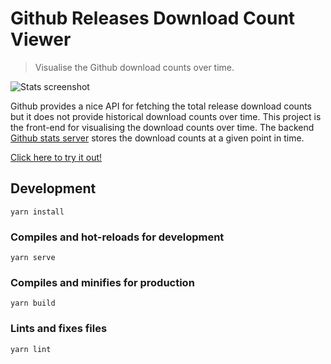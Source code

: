 # Github Releases Download Count Viewer

> Visualise the Github download counts over time.

![Stats screenshot](https://i.imgur.com/g9Aft1L.png)

Github provides a nice API for fetching the total release download counts but it does not provide historical download counts over time. This project is the front-end for visualising the download counts over time. The backend [Github stats server](https://github.com/vinceau/github-stats-server) stores the download counts at a given point in time.

[Click here to try it out!](https://vince.id.au/github-stats)

## Development

```
yarn install
```

### Compiles and hot-reloads for development

```
yarn serve
```

### Compiles and minifies for production

```
yarn build
```

### Lints and fixes files

```
yarn lint
```
